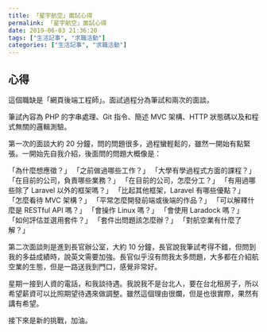 ```yaml
---
title: 「星宇航空」面試心得
permalink: 「星宇航空」面試心得
date: 2019-06-03 21:36:20
tags: ["生活記事", "求職活動"]
categories: ["生活記事", "求職活動"]
---
```


## 心得

這個職缺是「網頁後端工程師」。面試過程分為筆試和兩次的面談。

筆試內容為 PHP 的字串處理、Git 指令、簡述 MVC 架構、HTTP 狀態碼以及和程式無關的邏輯測驗。

第一次的面談大約 20 分鐘，問的問題很多，過程蠻輕鬆的，雖然一開始有點緊張。一開始先自我介紹，後面問的問題大概像是：

「為什麼想應徵？」
「之前做過哪些工作？」
「大學有學過程式方面的課程？」
「在目前的公司，負責哪些業務？」
「在目前的公司，怎麼分工？」
「有用過哪些除了 Laravel 以外的框架嗎？」
「比起其他框架，Laravel 有哪些優點？」
「怎麼看待 MVC 架構？」
「平常怎麼開發前端或後端的作品？」
「可以解釋什麼是 RESTful API 嗎？」
「會操作 Linux 嗎？」
「會使用 Laradock 嗎？」
「如何評估並選用套件？」
「套件出問題該怎麼辦？」
「對航空業有什麼了解？」

第二次面談則是進到長官辦公室，大約 10 分鐘，長官說我筆試考得不錯，但問到我的多益成績時，說英文需要加強。長官似乎沒有問我太多問題，大多都在介紹航空業的生態，但是一路送我到門口，感覺非常好。

星期一接到人資的電話，和我談待遇。我說我不是台北人，要在台北租房子，所以希望薪資可以比照期望待遇來做調整。雖然這個理由很爛，但是也很實際，果然有講有希望。

接下來是新的挑戰，加油。
